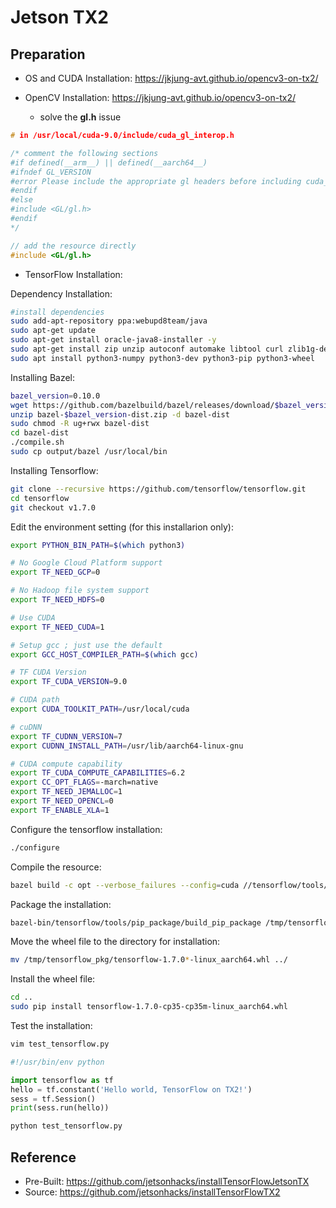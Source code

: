 # Jetson TX2

## Preparation

* OS and CUDA Installation: 
https://jkjung-avt.github.io/opencv3-on-tx2/

* OpenCV Installation: 
https://jkjung-avt.github.io/opencv3-on-tx2/

  * solve the **gl.h** issue

```cpp
# in /usr/local/cuda-9.0/include/cuda_gl_interop.h 

/* comment the following sections
#if defined(__arm__) || defined(__aarch64__)
#ifndef GL_VERSION
#error Please include the appropriate gl headers before including cuda_gl_interop.h
#endif
#else
#include <GL/gl.h>
#endif
*/

// add the resource directly
#include <GL/gl.h>
```

* TensorFlow Installation:

Dependency Installation:

```sh
#install dependencies
sudo add-apt-repository ppa:webupd8team/java
sudo apt-get update
sudo apt-get install oracle-java8-installer -y
sudo apt-get install zip unzip autoconf automake libtool curl zlib1g-dev maven -y
sudo apt install python3-numpy python3-dev python3-pip python3-wheel
```

Installing Bazel:

```sh
bazel_version=0.10.0
wget https://github.com/bazelbuild/bazel/releases/download/$bazel_version/bazel-$bazel_version-dist.zip
unzip bazel-$bazel_version-dist.zip -d bazel-dist
sudo chmod -R ug+rwx bazel-dist
cd bazel-dist
./compile.sh 
sudo cp output/bazel /usr/local/bin
```

Installing Tensorflow:

```sh
git clone --recursive https://github.com/tensorflow/tensorflow.git
cd tensorflow
git checkout v1.7.0
```

Edit the environment setting (for this installarion only):

```sh
export PYTHON_BIN_PATH=$(which python3)

# No Google Cloud Platform support
export TF_NEED_GCP=0

# No Hadoop file system support
export TF_NEED_HDFS=0

# Use CUDA
export TF_NEED_CUDA=1

# Setup gcc ; just use the default
export GCC_HOST_COMPILER_PATH=$(which gcc)

# TF CUDA Version 
export TF_CUDA_VERSION=9.0

# CUDA path
export CUDA_TOOLKIT_PATH=/usr/local/cuda

# cuDNN
export TF_CUDNN_VERSION=7
export CUDNN_INSTALL_PATH=/usr/lib/aarch64-linux-gnu

# CUDA compute capability
export TF_CUDA_COMPUTE_CAPABILITIES=6.2
export CC_OPT_FLAGS=-march=native
export TF_NEED_JEMALLOC=1
export TF_NEED_OPENCL=0
export TF_ENABLE_XLA=1
```

Configure the tensorflow installation:

```sh
./configure
```

Compile the resource:

```sh
bazel build -c opt --verbose_failures --config=cuda //tensorflow/tools/pip_package:build_pip_package
```

Package the installation:

```sh
bazel-bin/tensorflow/tools/pip_package/build_pip_package /tmp/tensorflow_pkg
```

Move the wheel file to the directory for installation:

```sh
mv /tmp/tensorflow_pkg/tensorflow-1.7.0*-linux_aarch64.whl ../
```

Install the wheel file:

```sh
cd ..
sudo pip install tensorflow-1.7.0-cp35-cp35m-linux_aarch64.whl
```

Test the installation:

```sh
vim test_tensorflow.py
```

```python
#!/usr/bin/env python 

import tensorflow as tf
hello = tf.constant('Hello world, TensorFlow on TX2!')
sess = tf.Session()
print(sess.run(hello))
```

```sh
python test_tensorflow.py
```

## Reference

* Pre-Built: https://github.com/jetsonhacks/installTensorFlowJetsonTX
* Source: https://github.com/jetsonhacks/installTensorFlowTX2
